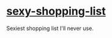 # [sexy-shopping-list](levithomason.github.io/sexy-shopping-list)
Sexiest shopping list I'll never use.
